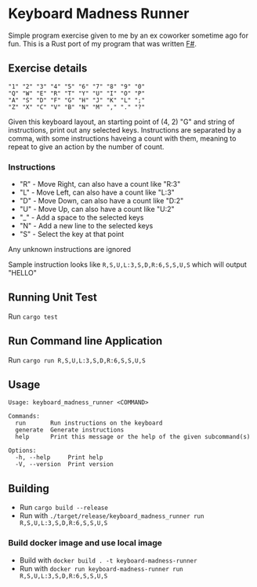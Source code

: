# Keyboard Madness Runner
Simple program exercise given to me by an ex coworker sometime ago for fun. This is a Rust port of my program that was written [F#](https://github.com/amscotti/KeyboardMadness).

## Exercise details

```
"1" "2" "3" "4" "5" "6" "7" "8" "9" "0"
"Q" "W" "E" "R" "T" "Y" "U" "I" "O" "P"
"A" "S" "D" "F" "G" "H" "J" "K" "L" ";"
"Z" "X" "C" "V" "B" "N" "M" "," "." "?"
```

Given this keyboard layout, an starting point of (4, 2) "G" and string of instructions, print out any selected keys. Instructions are separated by a comma, with some instructions haveing a count with them, meaning to repeat to give an action by the number of count.

### Instructions
* "R" - Move Right, can also have a count like "R:3"
* "L" - Move Left, can also have a count like "L:3"
* "D" - Move Down, can also have a count like "D:2"
* "U" - Move Up, can also have a count like "U:2"
* "_" - Add a space to the selected keys
* "N" - Add a new line to the selected keys
* "S" - Select the key at that point

Any unknown instructions are ignored

Sample instruction looks like `R,S,U,L:3,S,D,R:6,S,S,U,S` which will output "HELLO"

## Running Unit Test
Run `cargo test`

## Run Command line Application
Run `cargo run R,S,U,L:3,S,D,R:6,S,S,U,S`

## Usage

```
Usage: keyboard_madness_runner <COMMAND>

Commands:
  run       Run instructions on the keyboard
  generate  Generate instructions
  help      Print this message or the help of the given subcommand(s)

Options:
  -h, --help     Print help
  -V, --version  Print version
```

## Building
* Run `cargo build --release`
* Run with `./target/release/keyboard_madness_runner run R,S,U,L:3,S,D,R:6,S,S,U,S`

### Build docker image and use local image
* Build with `docker build . -t keyboard-madness-runner`
* Run with `docker run keyboard-madness-runner run R,S,U,L:3,S,D,R:6,S,S,U,S`